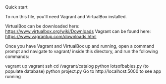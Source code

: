 Quick start

To run this file, you'll need Vagrant and VirtualBox installed.

VirtualBox can be downloaded here: https://www.virtualbox.org/wiki/Downloads Vagrant can be found here: https://www.vagrantup.com/downloads.html

Once you have Vagrant and VirtualBox up and running, open a command prompt and navigate to vagrant/ inside this directory, and run the following commands:

vagrant up vagrant ssh cd /vagrant/catalog python lotsofbabies.py (to populate database) python project.py Go to http://localhost:5000 to see app running
